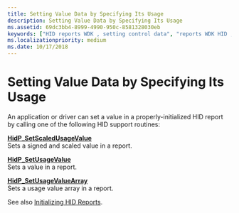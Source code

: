 ```yaml
---
title: Setting Value Data by Specifying Its Usage
description: Setting Value Data by Specifying Its Usage
ms.assetid: 69dc3bb4-8999-4990-950c-8581328030eb
keywords: ["HID reports WDK , setting control data", "reports WDK HID , setting control data", "data usage settings WDK HID"]
ms.localizationpriority: medium
ms.date: 10/17/2018
---
```


# Setting Value Data by Specifying Its Usage





An application or driver can set a value in a properly-initialized HID report by calling one of the following HID support routines:

<a href="" id="hidp-setscaledusagevalue"></a>[**HidP\_SetScaledUsageValue**](https://docs.microsoft.com/windows-hardware/drivers/ddi/content/hidpi/nf-hidpi-hidp_setscaledusagevalue)  
Sets a signed and scaled value in a report.

<a href="" id="hidp-setusagevalue"></a>[**HidP\_SetUsageValue**](https://docs.microsoft.com/windows-hardware/drivers/ddi/content/hidpi/nf-hidpi-hidp_setusagevalue)  
Sets a value in a report.

<a href="" id="hidp-setusagevaluearray"></a>[**HidP\_SetUsageValueArray**](https://docs.microsoft.com/windows-hardware/drivers/ddi/content/hidpi/nf-hidpi-hidp_setusagevaluearray)  
Sets a usage value array in a report.

<a href="" id="see-also-initializing-hid-reports-"></a>See also [Initializing HID Reports](initializing-hid-reports.md).  

 

 




